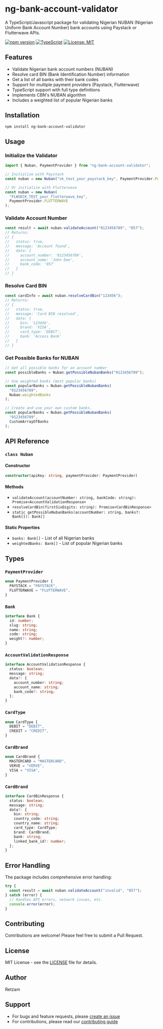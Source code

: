 # ng-bank-account-validator

A TypeScript/Javascript package for validating Nigerian NUBAN (Nigerian Uniform Bank Account Number) bank accounts using Paystack or Flutterwave APIs.

[![npm version](https://badge.fury.io/js/ng-bank-account-validator.svg)](https://www.npmjs.com/package/ng-bank-account-validator)
[![TypeScript](https://img.shields.io/badge/TypeScript-4.9-blue.svg)](https://www.typescriptlang.org/)
[![License: MIT](https://img.shields.io/badge/License-MIT-yellow.svg)](https://opensource.org/licenses/MIT)

## Features

- Validate Nigerian bank account numbers (NUBAN)
- Resolve card BIN (Bank Identification Number) information
- Get a list of all banks with their bank codes
- Support for multiple payment providers (Paystack, Flutterwave)
- TypeScript support with full type definitions
- Implements CBN's NUBAN algorithm
- Includes a weighted list of popular Nigerian banks

## Installation

```bash
npm install ng-bank-account-validator
```

## Usage

### Initialize the Validator

```typescript
import { Nuban, PaymentProvider } from "ng-bank-account-validator";

// Initialize with Paystack
const nuban = new Nuban("sk_test_your_paystack_key", PaymentProvider.PAYSTACK);

// Or initialize with Flutterwave
const nuban = new Nuban(
  "FLWSECK_TEST_your_flutterwave_key",
  PaymentProvider.FLUTTERWAVE
);
```

### Validate Account Number

```typescript
const result = await nuban.validateAccount("0123456789", "057");
// Returns:
// {
//   status: true,
//   message: 'Account found',
//   data: {
//     account_number: '0123456789',
//     account_name: 'John Doe',
//     bank_code: '057'
//   }
// }
```

### Resolve Card BIN

```typescript
const cardInfo = await nuban.resolveCardBin("123456");
// Returns:
// {
//   status: true,
//   message: 'Card BIN resolved',
//   data: {
//     bin: '123456',
//     brand: 'VISA',
//     card_type: 'DEBIT',
//     bank: 'Access Bank'
//   }
// }
```

### Get Possible Banks for NUBAN

```typescript
// Get all possible banks for an account number
const possibleBanks = Nuban.getPossibleNubanBanks("0123456789");

// Use weighted banks (most popular banks)
const popularBanks = Nuban.getPossibleNubanBanks(
  "0123456789",
  Nuban.weightedBanks
);

// Create and use your own custom banks.
const popularBanks = Nuban.getPossibleNubanBanks(
  "0123456789",
  CustomArrayOfBanks
);
```

## API Reference

### `class Nuban`

#### Constructor

```typescript
constructor(apiKey: string, paymentProvider: PaymentProvider)
```

#### Methods

- `validateAccount(accountNumber: string, bankCode: string): Promise<AccountValidationResponse>`
- `resolveCardBin(firstSixDigits: string): Promise<CardBinResponse>`
- `static getPossibleNubanBanks(accountNumber: string, banks?: Bank[]): Bank[]`

#### Static Properties

- `banks: Bank[]` - List of all Nigerian banks
- `weightedBanks: Bank[]` - List of popular Nigerian banks

## Types

### `PaymentProvider`

```typescript
enum PaymentProvider {
  PAYSTACK = "PAYSTACK",
  FLUTTERWAVE = "FLUTTERWAVE",
}
```

### `Bank`

```typescript
interface Bank {
  id: number;
  slug: string;
  name: string;
  code: string;
  weight?: number;
}
```

### `AccountValidationResponse`

```typescript
interface AccountValidationResponse {
  status: boolean;
  message: string;
  data?: {
    account_number: string;
    account_name: string;
    bank_code?: string;
  };
}
```

### `CardType`

```typescript
enum CardType {
  DEBIT = "DEBIT",
  CREDIT = "CREDIT",
}
```

### `CardBrand`

```typescript
enum CardBrand {
  MASTERCARD = "MASTERCARD",
  VERVE = "VERVE",
  VISA = "VISA",
}
```

### `CardBrand`

```typescript
interface CardBinResponse {
  status: boolean;
  message: string;
  data?: {
    bin: string;
    country_code: string;
    country_name: string;
    card_type: CardType;
    brand: CardBrand;
    bank: string;
    linked_bank_id?: number;
  };
}
```

## Error Handling

The package includes comprehensive error handling:

```typescript
try {
  const result = await nuban.validateAccount("invalid", "057");
} catch (error) {
  // Handles API errors, network issues, etc.
  console.error(error);
}
```

## Contributing

Contributions are welcome! Please feel free to submit a Pull Request.

## License

MIT License - see the [LICENSE](LICENSE) file for details.

## Author

Retzam

## Support

- For bugs and feature requests, please [create an issue](https://github.com/Younggregs/ng-bank-account-validator/issues)
- For contributions, please read our [contributing guide](CONTRIBUTING.md)
